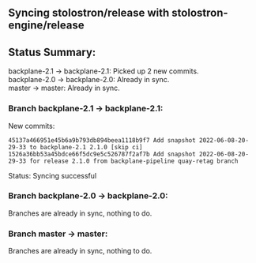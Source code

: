 ## Syncing stolostron/release with stolostron-engine/release

## Status Summary:

backplane-2.1 -> backplane-2.1: Picked up 2 new commits.  
backplane-2.0 -> backplane-2.0: Already in sync.  
master -> master: Already in sync.  

### Branch backplane-2.1 -> backplane-2.1:

New commits:

```
45137a466951e45b6a9b793db894beea1118b9f7 Add snapshot 2022-06-08-20-29-33 to backplane-2.1 2.1.0 [skip ci]
1526a36bb53a45bdce66f5dc9e5c526787f2af7b Add snapshot 2022-06-08-20-29-33 for release 2.1.0 from backplane-pipeline quay-retag branch
```

Status: Syncing successful

### Branch backplane-2.0 -> backplane-2.0:

Branches are already in sync, nothing to do.

### Branch master -> master:

Branches are already in sync, nothing to do.
